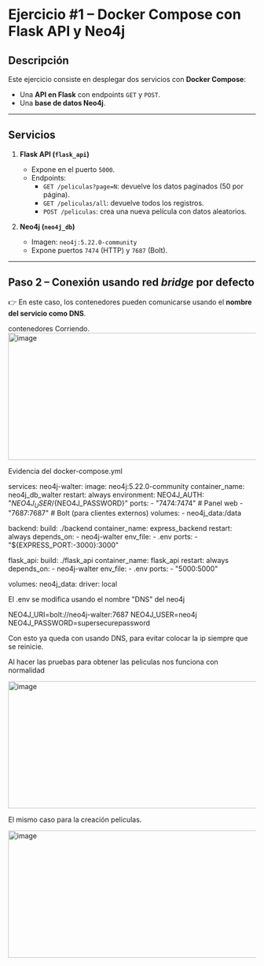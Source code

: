 # Ejercicio #1 – Docker Compose con Flask API y Neo4j

## Descripción
Este ejercicio consiste en desplegar dos servicios con **Docker Compose**:
- Una **API en Flask** con endpoints `GET` y `POST`.
- Una **base de datos Neo4j**.
---

## Servicios
1. **Flask API (`flask_api`)**  
   - Expone en el puerto `5000`.  
   - Endpoints:  
     - `GET /peliculas?page=N`: devuelve los datos paginados (50 por página).  
     - `GET /peliculas/all`: devuelve todos los registros.  
     - `POST /peliculas`: crea una nueva película con datos aleatorios.  

2. **Neo4j (`neo4j_db`)**  
   - Imagen: `neo4j:5.22.0-community`  
   - Expone puertos `7474` (HTTP) y `7687` (Bolt).  
---

## Paso 2 – Conexión usando red *bridge* por defecto

👉 En este caso, los contenedores pueden comunicarse usando el **nombre del servicio como DNS**.  

contenedores Corriendo.
<img width="624" height="258" alt="image" src="https://github.com/user-attachments/assets/d706baef-4d44-4f70-a39a-f7d0c3b5bf7d" />


Evidencia del docker-compose.yml

services:
  neo4j-walter:
    image: neo4j:5.22.0-community
    container_name: neo4j_db_walter
    restart: always
    environment:
      NEO4J_AUTH: "${NEO4J_USER}/${NEO4J_PASSWORD}"
    ports:
      - "7474:7474"  # Panel web
      - "7687:7687"  # Bolt (para clientes externos)
    volumes:
      - neo4j_data:/data

  backend:
    build: ./backend
    container_name: express_backend
    restart: always
    depends_on:
      - neo4j-walter
    env_file:
      - .env
    ports:
      - "${EXPRESS_PORT:-3000}:3000"

  flask_api:
    build: ./flask_api
    container_name: flask_api
    restart: always
    depends_on:
      - neo4j-walter
    env_file:
      - .env
    ports:
      - "5000:5000"

volumes:
  neo4j_data:
    driver: local

El .env se modifica usando el nombre "DNS" del neo4j 

NEO4J_URI=bolt://neo4j-walter:7687
NEO4J_USER=neo4j
NEO4J_PASSWORD=supersecurepassword

Con esto ya queda con usando DNS, para evitar colocar la ip siempre que se reinicie. 

Al hacer las pruebas para obtener las peliculas nos funciona con normalidad

<img width="624" height="258" alt="image" src="https://github.com/user-attachments/assets/ee22503c-6611-4fc9-b02b-b4007a42d785" />

El mismo caso para la creación peliculas.

<img width="624" height="258" alt="image" src="https://github.com/user-attachments/assets/276feea8-3686-44a4-9902-e540f33b315d" />




